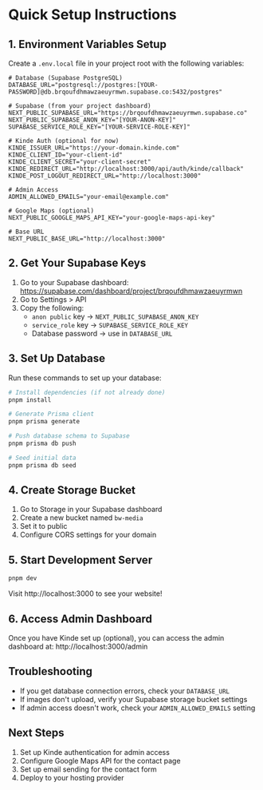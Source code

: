 # Quick Setup Instructions

## 1. Environment Variables Setup

Create a `.env.local` file in your project root with the following variables:

```env
# Database (Supabase PostgreSQL)
DATABASE_URL="postgresql://postgres:[YOUR-PASSWORD]@db.brqoufdhmawzaeuyrmwn.supabase.co:5432/postgres"

# Supabase (from your project dashboard)
NEXT_PUBLIC_SUPABASE_URL="https://brqoufdhmawzaeuyrmwn.supabase.co"
NEXT_PUBLIC_SUPABASE_ANON_KEY="[YOUR-ANON-KEY]"
SUPABASE_SERVICE_ROLE_KEY="[YOUR-SERVICE-ROLE-KEY]"

# Kinde Auth (optional for now)
KINDE_ISSUER_URL="https://your-domain.kinde.com"
KINDE_CLIENT_ID="your-client-id"
KINDE_CLIENT_SECRET="your-client-secret"
KINDE_REDIRECT_URL="http://localhost:3000/api/auth/kinde/callback"
KINDE_POST_LOGOUT_REDIRECT_URL="http://localhost:3000"

# Admin Access
ADMIN_ALLOWED_EMAILS="your-email@example.com"

# Google Maps (optional)
NEXT_PUBLIC_GOOGLE_MAPS_API_KEY="your-google-maps-api-key"

# Base URL
NEXT_PUBLIC_BASE_URL="http://localhost:3000"
```

## 2. Get Your Supabase Keys

1. Go to your Supabase dashboard: https://supabase.com/dashboard/project/brqoufdhmawzaeuyrmwn
2. Go to Settings > API
3. Copy the following:
   - `anon public` key → `NEXT_PUBLIC_SUPABASE_ANON_KEY`
   - `service_role` key → `SUPABASE_SERVICE_ROLE_KEY`
   - Database password → use in `DATABASE_URL`

## 3. Set Up Database

Run these commands to set up your database:

```bash
# Install dependencies (if not already done)
pnpm install

# Generate Prisma client
pnpm prisma generate

# Push database schema to Supabase
pnpm prisma db push

# Seed initial data
pnpm prisma db seed
```

## 4. Create Storage Bucket

1. Go to Storage in your Supabase dashboard
2. Create a new bucket named `bw-media`
3. Set it to public
4. Configure CORS settings for your domain

## 5. Start Development Server

```bash
pnpm dev
```

Visit http://localhost:3000 to see your website!

## 6. Access Admin Dashboard

Once you have Kinde set up (optional), you can access the admin dashboard at:
http://localhost:3000/admin

## Troubleshooting

- If you get database connection errors, check your `DATABASE_URL`
- If images don't upload, verify your Supabase storage bucket settings
- If admin access doesn't work, check your `ADMIN_ALLOWED_EMAILS` setting

## Next Steps

1. Set up Kinde authentication for admin access
2. Configure Google Maps API for the contact page
3. Set up email sending for the contact form
4. Deploy to your hosting provider

